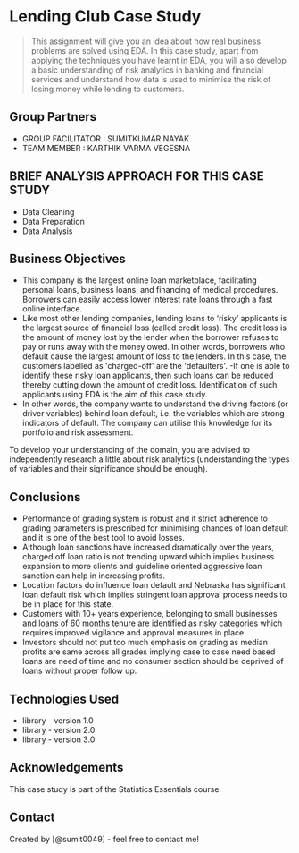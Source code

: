 # Lending Club Case Study
> This assignment will give you an idea about how real business problems are solved using EDA. In this case study, apart from applying the techniques you have learnt in EDA, you will also develop a basic understanding of risk analytics in banking and financial services and understand how data is used to minimise the risk of losing money while lending to customers.

## Group Partners
* GROUP FACILITATOR : SUMITKUMAR NAYAK
* TEAM MEMBER : KARTHIK VARMA VEGESNA

## BRIEF ANALYSIS APPROACH FOR THIS CASE STUDY
* Data Cleaning
* Data Preparation
* Data Analysis

## Business Objectives
- This company is the largest online loan marketplace, facilitating personal loans, business loans, and financing of medical procedures. Borrowers can easily access lower interest rate loans through a fast online interface.
- Like most other lending companies, lending loans to ‘risky’ applicants is the largest source of financial loss (called credit loss). The credit loss is the amount of money lost by the lender when the borrower refuses to pay or runs away with the money owed. In other words, borrowers who default cause the largest amount of loss to the lenders. In this case, the customers labelled as 'charged-off' are the 'defaulters'.
-If one is able to identify these risky loan applicants, then such loans can be reduced thereby cutting down the amount of credit loss. Identification of such applicants using EDA is the aim of this case study.
- In other words, the company wants to understand the driving factors (or driver variables) behind loan default, i.e. the variables which are strong indicators of default. The company can utilise this knowledge for its portfolio and risk assessment.

To develop your understanding of the domain, you are advised to independently research a little about risk analytics (understanding the types of variables and their significance should be enough).


## Conclusions
- Performance of grading system is robust and it strict adherence to grading parameters is prescribed for
minimising chances of loan default and it is one of the best tool to avoid losses.
- Although loan sanctions have increased dramatically over the years, charged off loan ratio is not trending
upward which implies business expansion to more clients and guideline oriented aggressive loan sanction can
help in increasing profits.
- Location factors do influence loan default and Nebraska has significant loan default risk which implies stringent
loan approval process needs to be in place for this state.
- Customers with 10+ years experience, belonging to small businesses and loans of 60 months tenure are
identified as risky categories which requires improved vigilance and approval measures in place
- Investors should not put too much emphasis on grading as median profits are same across all grades implying
case to case need based loans are need of time and no consumer section should be deprived of loans without
proper follow up.


## Technologies Used
- library - version 1.0
- library - version 2.0
- library - version 3.0

<!-- As the libraries versions keep on changing, it is recommended to mention the version of library used in this project -->

## Acknowledgements
This case study is part of the Statistics Essentials course.

## Contact
Created by [@sumit0049] - feel free to contact me!
